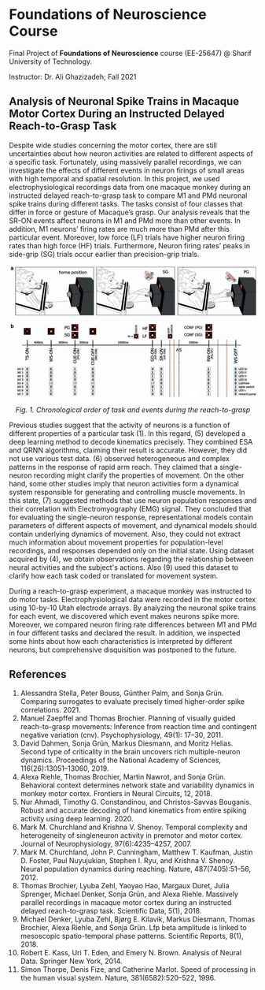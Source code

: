 # Foundations of Neuroscience Course

Final Project of **Foundations of Neuroscience** course (EE-25647) @ Sharif University of Technology.

Instructor: Dr. Ali Ghazizadeh; Fall 2021

## Analysis of Neuronal Spike Trains in Macaque Motor Cortex During an Instructed Delayed Reach-to-Grasp Task

Despite wide studies concerning the motor cortex, there are still uncertainties about how neuron activities are related to different aspects of a specific task. Fortunately, using massively parallel recordings, we can investigate the effects of different events in neuron firings of
small areas with high temporal and spatial resolution. In this project, we used electrophysiological recordings data from one macaque monkey during an instructed delayed reach-to-grasp task to compare M1 and PMd neuronal spike trains during different tasks. The tasks consist of four classes that differ in force or gesture of Macaque’s grasp. Our analysis reveals that the SR-ON events affect neurons in M1 and PMd more than other events. In addition, M1 neurons’ firing rates are much more than PMd after this particular event. Moreover, low force (LF) trials have higher neuron firing rates than high force (HF) trials. Furthermore, Neuron firing rates’ peaks in side-grip (SG) trials occur earlier than precision-grip trials.


<p align="center">
  <img src="/figures/Macq.jpg" alt>
</p>
<p align="center">
  <em>Fig. 1. Chronological order of task and events during the reach-to-grasp</em>
</p>

Previous studies suggest that the activity of neurons is a function of different properties of a particular task (1). In this regard, (5) developed a deep learning method to decode kinematics precisely. They combined ESA and QRNN algorithms, claiming their result is accurate. However, they did not use various test data. (6) observed heterogeneous and complex patterns in the response of rapid arm reach. They claimed that a single-neuron recording might clarify the properties of movement. On the other hand, some other studies imply that neuron activities form a dynamical system responsible for generating and controlling muscle movements. In this state, (7) suggested methods that use neuron population responses and their correlation with Electromyography (EMG) signal. They concluded that for evaluating the single-neuron response, representational models contain parameters of different aspects of movement, and dynamical models should contain underlying dynamics of movement. Also, they could not extract much information about movement properties for population-level recordings, and responses depended only on the initial state. Using dataset acquired by (4), we obtain observations regarding the relationship between neural activities and the subject's actions. Also (9) used this dataset to clarify how each task coded or translated for movement system.

During a reach-to-grasp experiment, a macaque monkey was instructed to do motor tasks. Electrophysiological data were recorded in the motor cortex using 10-by-10 Utah electrode arrays. By analyzing the neuronal spike trains for each event, we discovered which event makes neurons spike more. Moreover, we compared neuron firing rate differences between M1 and PMd in four different tasks and declared the result. In addition, we inspected some hints about how each characteristics is interpreted by different neurons, but comprehensive disquisition was postponed to the future.

## References

1. Alessandra Stella, Peter Bouss, Günther Palm, and Sonja Grün. Comparing surrogates to evaluate precisely timed higher-order spike correlations. 2021.
2. Manuel Zaepffel and Thomas Brochier. Planning of visually guided reach-to-grasp movements: Inference from reaction time and contingent negative variation (cnv). Psychophysiology, 49(1): 17–30, 2011.
3. David Dahmen, Sonja Grün, Markus Diesmann, and Moritz Helias. Second type of criticality in the brain uncovers rich multiple-neuron dynamics. Proceedings of the National Academy of Sciences, 116(26):13051–13060, 2019.
4. Alexa Riehle, Thomas Brochier, Martin Nawrot, and Sonja Grün. Behavioral context determines network state and variability dynamics in monkey motor cortex. Frontiers in Neural Circuits, 12, 2018.
5. Nur Ahmadi, Timothy G. Constandinou, and Christos-Savvas Bouganis. Robust and accurate decoding of hand kinematics from entire spiking activity using deep learning. 2020.
6. Mark M. Churchland and Krishna V. Shenoy. Temporal complexity and heterogeneity of singleneuron activity in premotor and motor cortex. Journal of Neurophysiology, 97(6):4235–4257, 2007. 
7. Mark M. Churchland, John P. Cunningham, Matthew T. Kaufman, Justin D. Foster, Paul Nuyujukian, Stephen I. Ryu, and Krishna V. Shenoy. Neural population dynamics during
reaching. Nature, 487(7405):51–56, 2012.
8. Thomas Brochier, Lyuba Zehl, Yaoyao Hao, Margaux Duret, Julia Sprenger, Michael Denker, Sonja Grün, and Alexa Riehle. Massively parallel recordings in macaque motor cortex during an instructed delayed reach-to-grasp task. Scientific Data, 5(1), 2018.
9. Michael Denker, Lyuba Zehl, Bjørg E. Kilavik, Markus Diesmann, Thomas Brochier, Alexa Riehle, and Sonja Grün. Lfp beta amplitude is linked to mesoscopic spatio-temporal phase
patterns. Scientific Reports, 8(1), 2018.
10. Robert E. Kass, Uri T. Eden, and Emery N. Brown. Analysis of Neural Data. Springer New York, 2014.
11. Simon Thorpe, Denis Fize, and Catherine Marlot. Speed of processing in the human visual system. Nature, 381(6582):520–522, 1996.
